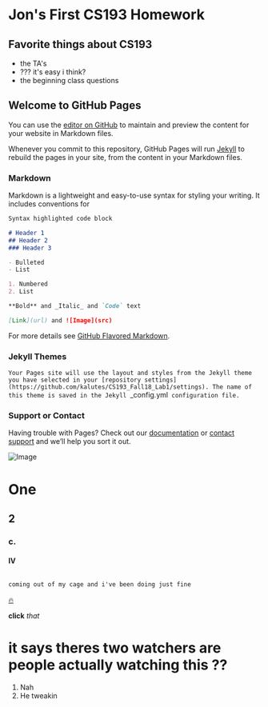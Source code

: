# Jon's First CS193 Homework
## Favorite things about CS193
 - the TA's
 - ??? it's easy i think?
 - the beginning class questions
## Welcome to GitHub Pages

You can use the [editor on GitHub](https://github.com/kalutes/CS193_Fall18_Lab1/edit/master/index.md) to maintain and preview the content for your website in Markdown files.

Whenever you commit to this repository, GitHub Pages will run [Jekyll](https://jekyllrb.com/) to rebuild the pages in your site, from the content in your Markdown files.

### Markdown

Markdown is a lightweight and easy-to-use syntax for styling your writing. It includes conventions for

```markdown
Syntax highlighted code block

# Header 1
## Header 2
### Header 3

- Bulleted
- List

1. Numbered
2. List

**Bold** and _Italic_ and `Code` text

[Link](url) and ![Image](src)
```

For more details see [GitHub Flavored Markdown](https://guides.github.com/features/mastering-markdown/).

### Jekyll Themes

`Your Pages site will use the layout and styles from the Jekyll theme you have selected in your [repository settings](https://github.com/kalutes/CS193_Fall18_Lab1/settings). The name of this theme is saved in the Jekyll `_config.yml` configuration file.`

### Support or Contact

Having trouble with Pages? Check out our [documentation](https://help.github.com/categories/github-pages-basics/) or [contact support](https://github.com/contact) and we’ll help you sort it out.

![Image](https://i.kym-cdn.com/photos/images/newsfeed/001/469/797/6fb.jpg)
# One
## 2
### c.
#### IV
```markdown

coming out of my cage and i've been doing just fine

```
[🔥](https://open.spotify.com/playlist/6jl7VlTKzS33f9GnnLYC2x?si=487821fe061f40c7)

**click** _that_

# it says theres two watchers are people actually watching this ??

1. Nah
2. He tweakin
